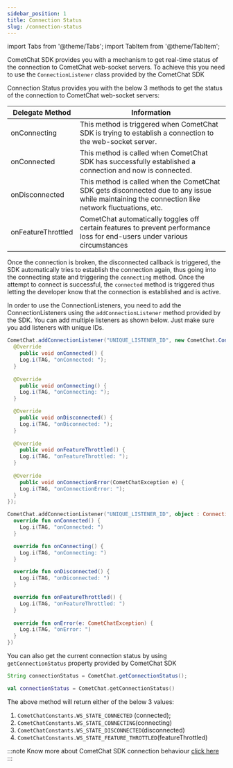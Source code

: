 ```yaml
---
sidebar_position: 1
title: Connection Status
slug: /connection-status
---
```


import Tabs from '@theme/Tabs';
import TabItem from '@theme/TabItem';

CometChat SDK provides you with a mechanism to get real-time status of the connection to CometChat web-socket servers. To achieve this you need to use the `ConnectionListener` class provided by the CometChat SDK

Connection Status provides you with the below 3 methods to get the status of the connection to CometChat web-socket servers:

| Delegate Method    | Information                                                                                                                                      |
| ------------------ | ------------------------------------------------------------------------------------------------------------------------------------------------ |
| onConnecting       | This method is triggered when CometChat SDK is trying to establish a connection to the web-socket server.                                        |
| onConnected        | This method is called when CometChat SDK has successfully established a connection and now is connected.                                         |
| onDisconnected     | This method is called when the CometChat SDK gets disconnected due to any issue while maintaining the connection like network fluctuations, etc. |
| onFeatureThrottled | CometChat automatically toggles off certain features to prevent performance loss for end-users under various circumstances                       |


Once the connection is broken, the disconnected callback is triggered, the SDK automatically tries to establish the connection again, thus going into the connecting state and triggering the `connecting` method. Once the attempt to connect is successful, the `connected` method is triggered thus letting the developer know that the connection is established and is active.

In order to use the ConnectionListeners, you need to add the ConnectionListeners using the `addConnectionListener` method provided by the SDK. You can add multiple listeners as shown below. Just make sure you add listeners with unique IDs.

<Tabs>
<TabItem value="Java" label="Java">

  ```java
  CometChat.addConnectionListener("UNIQUE_LISTENER_ID", new CometChat.ConnectionListener() {
    @Override
      public void onConnected() {
      Log.i(TAG, "onConnected: ");
    }
    
    @Override
      public void onConnecting() {
      Log.i(TAG, "onConnecting: ");
    }

    @Override
      public void onDisconnected() {
      Log.i(TAG, "onDiconnected: ");
    }
    
    @Override
      public void onFeatureThrottled() {
      Log.i(TAG, "onFeatureThrottled: ");
    }
    
    @Override
      public void onConnectionError(CometChatException e) {
      Log.i(TAG, "onConnectionError: ");
    }
  });
  ```
</TabItem>
<TabItem value="Kotlin" label="Kotlin">

  ```kotlin
  CometChat.addConnectionListener("UNIQUE_LISTENER_ID", object : ConnectionListener {
    override fun onConnected() {
      Log.i(TAG, "onConnected: ")
    }

    override fun onConnecting() {
      Log.i(TAG, "onConnecting: ")
    }

    override fun onDisconnected() {
      Log.i(TAG, "onDiconnected: ")
    }

    override fun onFeatureThrottled() {
      Log.i(TAG, "onFeatureThrottled: ")
    }
    
    override fun onError(e: CometChatException) {
      Log.i(TAG, "onError: ")
    }
  }) 
  ```
</TabItem>
</Tabs>



You can also get the current connection status by using `getConnectionStatus` property provided by CometChat SDK

<Tabs>
<TabItem value="Java" label="Java">

  ```java
  String connectionStatus = CometChat.getConnectionStatus();  
  ```
</TabItem>
<TabItem value="Kotlin" label="Kotlin">

  ```kotlin
  val connectionStatus = CometChat.getConnectionStatus() 
  ```
</TabItem>
</Tabs>


The above method will return either of the below 3 values:

1. `CometChatConstants.WS_STATE_CONNECTED` (connected);
2. `CometChatConstants.WS_STATE_CONNECTING`(connecting)
3. `CometChatConstants.WS_STATE_DISCONNECTED`(disconnected)
4. `CometChatConstants.WS_STATE_FEATURE_THROTTLED`(featureThrottled)


	
:::note
Know more about CometChat SDK connection behaviour [click here](connection-behaviour)
:::